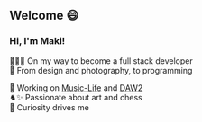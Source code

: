 ## Welcome 😄

### Hi, I'm Maki!
👩🏻‍💻 On my way to become a full stack developer<br/>
🎨 From design and photography, to programming<br/>

🔭 Working on [Music-Life](https://github.com/spariva/Music-Life) and [DAW2](https://github.com/spariva/DAW2)<br/>
♞✨ Passionate about art and chess<br/>
💭 Curiosity drives me<br/>

<!-- GitHub stats from https://github.com/anuraghazra/github-readme-stats -->
<!--![](https://github-readme-stats.vercel.app/api?username=spariva&theme=radical&hide_border=false&include_all_commits=true&count_private=true)<br/> -->

<!--
**spariva/spariva** is a ✨ _special_ ✨ repository because its `README.md` (this file) appears on your GitHub profile.

Here are some ideas to get you started:

- 🔭 I’m currently working on ...
- 🌱 I’m currently learning ...
- 👯 I’m looking to collaborate on ...
- 🤔 I’m looking for help with ...
- 💬 Ask me about ...
- 📫 How to reach me: ...
- 😄 Pronouns: ...
- ⚡ Fun fact: ...
-->
